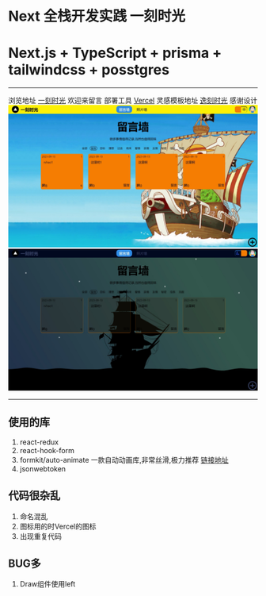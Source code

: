 # Next 全栈开发实践 一刻时光
# Next.js + TypeScript + prisma + tailwindcss + posstgres
___
浏览地址 [一刻时光](https://www.diamondqin.xyz) 欢迎来留言
部署工具 [Vercel](https://vercel.com)
灵感模板地址 [逸刻时光](http://www.huohuo90.com/) 感谢设计
![图片展示](/public/web.jpeg "Light")
![图片展示](/public/webT.jpeg "Light")
___
## 使用的库
  1. react-redux
  2. react-hook-form
  3. formkit/auto-animate 
 一款自动动画库,非常丝滑,极力推荐 [链接地址](https://auto-animate.formkit.com/)
  4. jsonwebtoken
## 代码很杂乱
  1. 命名混乱
  2. 图标用的时Vercel的图标
  3. 出现重复代码
## BUG多
  1. Draw组件使用left  
